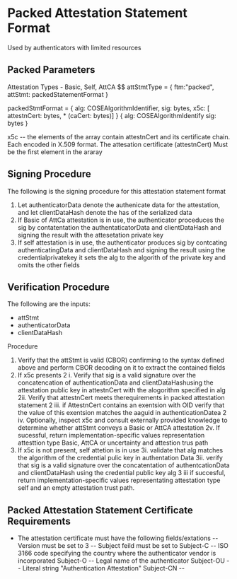 # Packed Attestation Statement Format
Used by authenticators with limited resources

## Packed Parameters

Attestation Types - Basic, Self, AttCA
$$ attStmtType = {
    ftm:"packed",
    attStmt: packedStatementFormat
}

packedStmtFormat = {
    alg: COSEAlgorithmIdentifier,
    sig: bytes,
    x5c: [ attestnCert: bytes, * (caCert: bytes)]
}
{
    alg: COSEAlgorithmIdentify
    sig: bytes
}

x5c -- the elements of the array contain attestnCert and its certificate chain.  Each encoded in X.509 format.  The attesation certificate (attestnCert) Must be the first element in the araray

## Signing Procedure
The following is the signing procedure for this attestation statement format

1. Let authenticatorData denote the authenicate data for the attestation, and let clientDataHash denote the has of the serialized data
2. If Basic of AttCa attestation is in use, the authenticator proceduces the sig by contatentation the authentaticatorData and clientDataHash and signing the result with the attesetation private key
3. If self attestation is in use, the authenticator produces sig by contcating authenticatingData and clientDataHash and signing the result using the credentialprivatekey it sets the alg to the algorith of the private key and omits the other fields

## Verification Procedure
The following are the inputs:
- attStmt
- authenticatorData
- clientDataHash

Procedure
1. Verify that the attStmt is valid (CBOR) confirming to the syntax defined above and perform CBOR decoding on it to extract the contained fields
2. If x5c presents
2 i. Verify that sig is a valid signature over the concatencation of authenticationData and clientDataHashusing the attestation public key in attestnCert with the alogorithm specified in alg
2ii. Verify that attestnCert meets therequirements in packed attestation statement 
2 iii. if AttestnCert contains an exentsion with OID verify that the value of this exentsion matches the aaguid in authenticationDatea
2 iv. Optionally, inspect x5c and consult externally provided knowledge to determine whether attStmt conveys a Basic or AttCA attestation
2v. If sucessful, return implementation-specific values representation attesttion type Basic, AttCA or uncertainty and attestion trus path
3. If x5c is not present, self attetion is in use
3i. validate that alg matches the algorithm of the credential pulic key in authentation Data
3ii. verify that sig is a valid signature over the concatentation of authentcationData and clientDataHash using the credential public key alg
3 iii if succesful, return implementation-specific values representating attestation type self and an empty attestation trust path.

## Packed Attestation Statement Certificate Requirements
- The attestation certificate must have the following fields/extations
-- Version must be set to 3
-- Subject feild must be set to
Subject-C -- ISO 3166 code specifying the country where the authenticator vendor is incorporated
Subject-O -- Legal name of the authenticator 
Subject-OU -- Literal string "Authentication Attestation"
Subject-CN -- 


